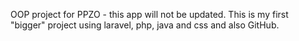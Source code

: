 OOP project for PPZO - this app will not be updated. This is my first "bigger" project using laravel, php, java and css and also GitHub.

